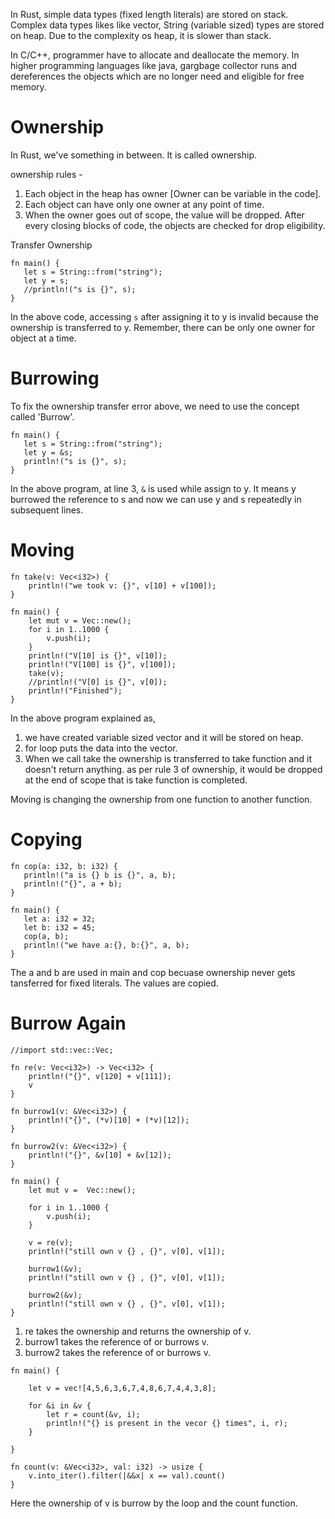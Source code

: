 
In Rust, simple data types (fixed length literals) are stored on stack.
Complex data types likes like vector, String (variable sized) types are stored on heap.
Due to the complexity os heap, it is slower than stack.

In C/C++, programmer have to allocate and deallocate the memory. In higher programming languages like java, gargbage collector runs and dereferences the objects which are no longer need and eligible for free memory.

<h1> Ownership</h1>

In Rust, we've something in between. It is called ownership.

ownership rules - 

1. Each object in the heap has owner [Owner can be variable in the code].
2. Each object can have only one owner at any point of time.
3. When the owner goes out of scope, the value will be dropped. After every closing blocks of code, the objects are checked for drop eligibility.

Transfer Ownership 

```
fn main() {
   let s = String::from("string");
   let y = s;
   //println!("s is {}", s);
}
```

In the above code, accessing `s` after assigning it to y is invalid because the ownership is transferred to y. 
Remember, there can be only one owner for object at a time.

<h1>Burrowing</h1>

To fix the ownership transfer error above, we need to use the concept called 'Burrow'.

```
fn main() {
   let s = String::from("string");
   let y = &s;
   println!("s is {}", s);
}
```

In the above program, at line 3, `&` is used while assign to y. It means y burrowed the reference to s and now we can use y and s repeatedly in subsequent lines.

<h1>Moving</h1>

```
fn take(v: Vec<i32>) {
    println!("we took v: {}", v[10] + v[100]);
}

fn main() {
    let mut v = Vec::new();
    for i in 1..1000 {
        v.push(i);
    }
    println!("V[10] is {}", v[10]);
    println!("V[100] is {}", v[100]);
    take(v);
    //println!("V[0] is {}", v[0]);
    println!("Finished");
}
```

 In the above program explained as,
 
 1. we have created variable sized vector and it will be stored on heap.
 2. for loop puts the data into the vector.
 3. When we call take the ownership is transferred to take function and it doesn't return anything. as per rule 3 of ownership, it would be dropped at the end of scope that is take function is completed.
 
 Moving is changing the ownership from one function to another function.
 
 <h1>Copying</h1>
 
 ```
 fn cop(a: i32, b: i32) {
    println!("a is {} b is {}", a, b);
    println!("{}", a + b);
}

fn main() {
    let a: i32 = 32;
    let b: i32 = 45;
    cop(a, b);
    println!("we have a:{}, b:{}", a, b);
}
 
```

The a and b are used in main and cop becuase ownership never gets tansferred for fixed literals. The values are copied.

<h1>Burrow Again</h1>


```
//import std::vec::Vec;

fn re(v: Vec<i32>) -> Vec<i32> {
    println!("{}", v[120] + v[111]);
    v
}

fn burrow1(v: &Vec<i32>) {
    println!("{}", (*v)[10] + (*v)[12]);
}

fn burrow2(v: &Vec<i32>) {
    println!("{}", &v[10] + &v[12]);
}

fn main() {
    let mut v =  Vec::new();

    for i in 1..1000 {
        v.push(i);
    }

    v = re(v);
    println!("still own v {} , {}", v[0], v[1]);

    burrow1(&v);
    println!("still own v {} , {}", v[0], v[1]);

    burrow2(&v);
    println!("still own v {} , {}", v[0], v[1]);
}
```
1. re takes the ownership and returns the ownership of v.
2. burrow1 takes the reference of or burrows v.
3. burrow2 takes the reference of or burrows v.


```
fn main() {

    let v = vec![4,5,6,3,6,7,4,8,6,7,4,4,3,8];

    for &i in &v {
        let r = count(&v, i);
        println!("{} is present in the vecor {} times", i, r);
    }

}

fn count(v: &Vec<i32>, val: i32) -> usize {
    v.into_iter().filter(|&&x| x == val).count()
}
```
Here the ownership of v is burrow by the loop and the count function.



